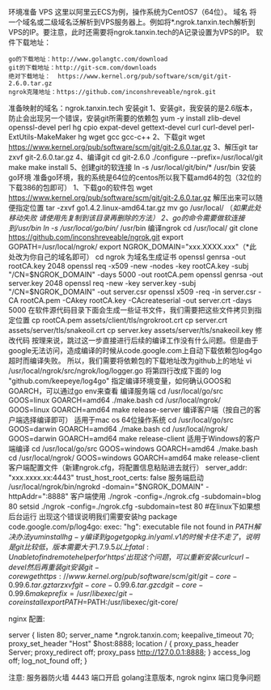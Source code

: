 环境准备
VPS
这里以阿里云ECS为例，操作系统为CentOS7（64位）。
域名
将一个域名或二级域名泛解析到VPS服务器上。例如将*.ngrok.tanxin.tech解析到VPS的IP。要注意，此时还需要将ngrok.tanxin.tech的A记录设置为VPS的IP。
软件下载地址：

    go的下载地址：http://www.golangtc.com/download
    git的下载地址：http://git-scm.com/downloads 
    绝对下载地址：  https://www.kernel.org/pub/software/scm/git/git-2.6.0.tar.gz
    ngrok克隆地址：https://github.com/inconshreveable/ngrok.git
准备映射的域名：ngrok.tanxin.tech
安装git
1、安装git，我安装的是2.6版本，防止会出现另一个错误，安装git所需要的依赖包
        yum -y install zlib-devel openssl-devel perl hg cpio expat-devel gettext-devel curl curl-devel perl-ExtUtils-MakeMaker hg wget gcc gcc-c++
2、下载git
        wget https://www.kernel.org/pub/software/scm/git/git-2.6.0.tar.gz
3、解压git
        tar zxvf git-2.6.0.tar.gz
4、编译git
        cd git-2.6.0
        ./configure --prefix=/usr/local/git
        make
        make install
5、创建git的软连接
               ln -s /usr/local/git/bin/* /usr/bin
安装go环境
准备go环境，我的系统是64位的centos所以我下载amd64的包（32位的下载386的包即可）
1、下载go的软件包
               wget https://www.kernel.org/pub/software/scm/git/git-2.6.0.tar.gz
解压出来可以随便指定位置
               tar -zxvf go1.4.2.linux-amd64.tar.gz
               mv go /usr/local/   （*如果此处移动失败 请使用先复制到该目录再删除的方法）
2、go的命令需要做软连接到/usr/bin
               ln -s /usr/local/go/bin/* /usr/bin
编译ngrok
    cd /usr/local/
    git clone https://github.com/inconshreveable/ngrok.git
    export GOPATH=/usr/local/ngrok/
    export NGROK_DOMAIN="xxx.XXXX.xxx"（*此处改为你自己的域名即可）
cd ngrok
为域名生成证书
    openssl genrsa -out rootCA.key 2048
    openssl req -x509 -new -nodes -key rootCA.key -subj "/CN=$NGROK_DOMAIN" -days 5000 -out rootCA.pem
    openssl genrsa -out server.key 2048
    openssl req -new -key server.key -subj "/CN=$NGROK_DOMAIN" -out server.csr
    openssl x509 -req -in server.csr -CA rootCA.pem -CAkey rootCA.key -CAcreateserial -out server.crt -days 5000
在软件源代码目录下面会生成一些证书文件，我们需要把这些文件拷贝到指定位置
    cp rootCA.pem assets/client/tls/ngrokroot.crt
    cp server.crt assets/server/tls/snakeoil.crt
    cp server.key assets/server/tls/snakeoil.key
修改代码
按理来说，跳过这一步直接进行后续的编译工作没有什么问题。但是由于google无法访问，造成编译的时候从code.google.com上自动下载依赖包log4go超时而编译失败。
所以，我们需要将依赖包的下载地址改为github上的地址
        vi /usr/local/ngrok/src/ngrok/log/logger.go
将第四行改成下面的
        log "github.com/keepeye/log4go"
指定编译环境变量，如何确认GOOS和GOARCH，可以通过go env来查看
编译服务端
    cd /usr/local/go/src
    GOOS=linux GOARCH=amd64 ./make.bash
    cd /usr/local/ngrok/
    GOOS=linux GOARCH=amd64 make release-server
编译客户端（按自己的客户端选择编译即可）
适用于mac os 64位操作系统
    cd /usr/local/go/src
    GOOS=darwin GOARCH=amd64 ./make.bash
    cd /usr/local/ngrok/
    GOOS=darwin GOARCH=amd64 make release-client
适用于Windows的客户端编译
    cd /usr/local/go/src
    GOOS=windows GOARCH=amd64 ./make.bash
    cd /usr/local/ngrok/
    GOOS=windows GOARCH=amd64 make release-client
客户端配置文件（新建ngrok.cfg，将配置信息粘贴进去就行）
    server_addr: "xxx.xxxx.xx:4443"
    trust_host_root_certs: false 
服务端启动
      /usr/local/ngrok/bin/ngrokd -domain="$NGROK_DOMAIN" -httpAddr=":8888"
客户端使用
    ./ngrok -config=./ngrok.cfg -subdomain=blog 80
    setsid ./ngrok -config=./ngrok.cfg -subdomain=test 80 #在linux下如果想后台运行
出现这个错误说明我们需要安装hg
    package code.google.com/p/log4go: exec: "hg": executable file not found in $PATH
解决办法
    yum install hg -y
编译到 go get gopkg.in/yaml.v1 的时候卡住不走了，说明是git比较低，版本需要大于1.7.9.5以上
fatal: Unable to find remote helper for 'https' 出现这个问题，可以重新安装 curl curl-devel 然后再重装git
安装git-core
    wget https://www.kernel.org/pub/software/scm/git/git-core-0.99.6.tar.gz
    tar zxvf git-core-0.99.6.tar.gz
    cd git-core-0.99.6
    make prefix=/usr/libexec/git-core install
    export PATH=$PATH:/usr/libexec/git-core/


nginx 配置:

server
    {
        listen 80;
        server_name *.ngrok.tanxin.com;
        keepalive_timeout 70;
        proxy_set_header "Host" $host:8888;
        location / {
                proxy_pass_header Server;
                proxy_redirect off;
                proxy_pass http://127.0.0.1:8888;
        }
        access_log off;
        log_not_found off;
    } 




注意: 服务器防火墙 4443 端口开启
 golang注意版本, ngrok nginx 端口竞争问题
 
 
 
 

